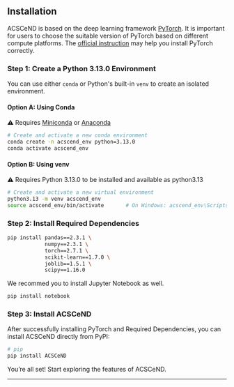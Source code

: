 ## Installation
ACSCeND is based on the deep learning framework [PyTorch](https://pytorch.org). It is important for users to choose the suitable version of PyTorch based on different compute platforms. The [official instruction](https://pytorch.org/get-started/locally/) may help you install PyTorch correctly.

### Step 1: Create a Python 3.13.0 Environment
You can use either `conda` or Python's built-in `venv` to create an isolated environment.

#### Option A: Using Conda
⚠️ Requires [Miniconda](https://docs.conda.io/en/latest/miniconda.html) or [Anaconda](https://www.anaconda.com/)
```bash
# Create and activate a new conda environment
conda create -n acscend_env python=3.13.0
conda activate acscend_env
```

#### Option B: Using venv
⚠️ Requires Python 3.13.0 to be installed and available as python3.13
```bash
# Create and activate a new virtual environment
python3.13 -m venv acscend_env
source acscend_env/bin/activate       # On Windows: acscend_env\Scripts\activate
```

### Step 2: Install Required Dependencies

```bash
pip install pandas==2.3.1 \
            numpy==2.3.1 \
            torch==2.7.1 \
            scikit-learn==1.7.0 \
            joblib==1.5.1 \
            scipy==1.16.0
```
We recommed you to install Jupyter Notebook as well.
```bash
pip install notebook
```
### Step 3: Install ACSCeND
After successfully installing PyTorch and Required Dependencies, you can install ACSCeND directly from PyPI:

```bash
# pip
pip install ACSCeND
```

You’re all set! Start exploring the features of ACSCeND.

---
